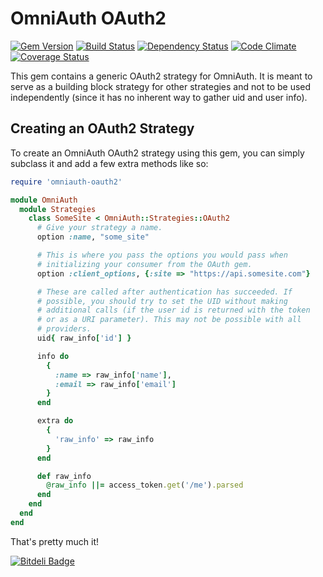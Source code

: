 # OmniAuth OAuth2

[![Gem Version](http://img.shields.io/gem/v/omniauth-oauth2.svg)][gem]
[![Build Status](http://img.shields.io/travis/omniauth/omniauth-oauth2.svg)][travis]
[![Dependency Status](http://img.shields.io/gemnasium/omniauth/omniauth-oauth2.svg)][gemnasium]
[![Code Climate](http://img.shields.io/codeclimate/github/intridea/omniauth-oauth2.svg)][codeclimate]
[![Coverage Status](http://img.shields.io/coveralls/intridea/omniauth-oauth2.svg)][coveralls]

[gem]: https://rubygems.org/gems/omniauth-oauth2
[travis]: http://travis-ci.org/omniauth/omniauth-oauth2
[gemnasium]: https://gemnasium.com/github.com/omniauth/omniauth-oauth2
[codeclimate]: https://codeclimate.com/github/omniauth/omniauth-oauth2
[coveralls]: https://coveralls.io/r/omniauth/omniauth-oauth2

This gem contains a generic OAuth2 strategy for OmniAuth. It is meant to serve
as a building block strategy for other strategies and not to be used
independently (since it has no inherent way to gather uid and user info).

## Creating an OAuth2 Strategy

To create an OmniAuth OAuth2 strategy using this gem, you can simply subclass
it and add a few extra methods like so:

```ruby
require 'omniauth-oauth2'

module OmniAuth
  module Strategies
    class SomeSite < OmniAuth::Strategies::OAuth2
      # Give your strategy a name.
      option :name, "some_site"

      # This is where you pass the options you would pass when
      # initializing your consumer from the OAuth gem.
      option :client_options, {:site => "https://api.somesite.com"}

      # These are called after authentication has succeeded. If
      # possible, you should try to set the UID without making
      # additional calls (if the user id is returned with the token
      # or as a URI parameter). This may not be possible with all
      # providers.
      uid{ raw_info['id'] }

      info do
        {
          :name => raw_info['name'],
          :email => raw_info['email']
        }
      end

      extra do
        {
          'raw_info' => raw_info
        }
      end

      def raw_info
        @raw_info ||= access_token.get('/me').parsed
      end
    end
  end
end
```

That's pretty much it!

[![Bitdeli Badge](https://d2weczhvl823v0.cloudfront.net/intridea/omniauth-oauth2/trend.png)](https://bitdeli.com/free "Bitdeli Badge")
